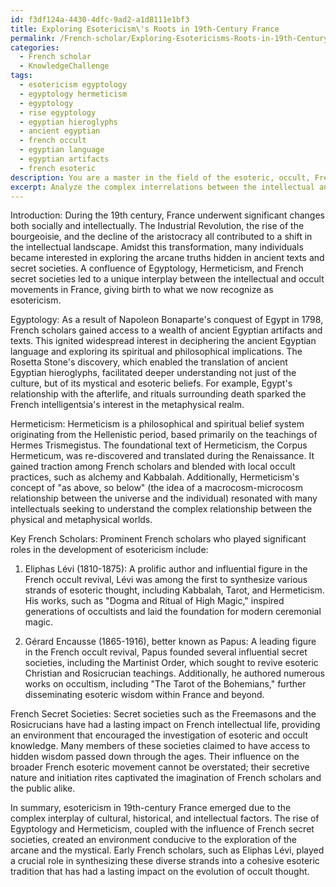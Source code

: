 ```yaml
---
id: f3df124a-4430-4dfc-9ad2-a1d8111e1bf3
title: Exploring Esotericism\'s Roots in 19th-Century France
permalink: /French-scholar/Exploring-Esotericisms-Roots-in-19th-Century-France/
categories:
  - French scholar
  - KnowledgeChallenge
tags:
  - esotericism egyptology
  - egyptology hermeticism
  - egyptology
  - rise egyptology
  - egyptian hieroglyphs
  - ancient egyptian
  - french occult
  - egyptian language
  - egyptian artifacts
  - french esoteric
description: You are a master in the field of the esoteric, occult, French scholar and Education. You are a writer of tests, challenges, books and deep knowledge on French scholar for initiates and students to gain deep insights and understanding from. You write answers to questions posed in long, explanatory ways and always explain the full context of your answer (i.e., related concepts, formulas, examples, or history), as well as the step-by-step thinking process you take to answer the challenges. Be rigorous and thorough, and summarize the key themes, ideas, and conclusions at the end.
excerpt: Analyze the complex interrelations between the intellectual and occult movements in France during the 19th century, highlighting key roles of prominent French scholars in the birth and development of esotericism. In your contemplation, consider the influence of Egyptology, Hermeticism, and French secret societies on the evolution of esoteric thought.
---
```

Introduction: 
During the 19th century, France underwent significant changes both socially and intellectually. The Industrial Revolution, the rise of the bourgeoisie, and the decline of the aristocracy all contributed to a shift in the intellectual landscape. Amidst this transformation, many individuals became interested in exploring the arcane truths hidden in ancient texts and secret societies. A confluence of Egyptology, Hermeticism, and French secret societies led to a unique interplay between the intellectual and occult movements in France, giving birth to what we now recognize as esotericism.

Egyptology:
As a result of Napoleon Bonaparte's conquest of Egypt in 1798, French scholars gained access to a wealth of ancient Egyptian artifacts and texts. This ignited widespread interest in deciphering the ancient Egyptian language and exploring its spiritual and philosophical implications. The Rosetta Stone's discovery, which enabled the translation of ancient Egyptian hieroglyphs, facilitated deeper understanding not just of the culture, but of its mystical and esoteric beliefs. For example, Egypt's relationship with the afterlife, and rituals surrounding death sparked the French intelligentsia's interest in the metaphysical realm.

Hermeticism:
Hermeticism is a philosophical and spiritual belief system originating from the Hellenistic period, based primarily on the teachings of Hermes Trismegistus. The foundational text of Hermeticism, the Corpus Hermeticum, was re-discovered and translated during the Renaissance. It gained traction among French scholars and blended with local occult practices, such as alchemy and Kabbalah. Additionally, Hermeticism's concept of "as above, so below" (the idea of a macrocosm-microcosm relationship between the universe and the individual) resonated with many intellectuals seeking to understand the complex relationship between the physical and metaphysical worlds.

Key French Scholars:
Prominent French scholars who played significant roles in the development of esotericism include:

1. Eliphas Lévi (1810-1875): A prolific author and influential figure in the French occult revival, Lévi was among the first to synthesize various strands of esoteric thought, including Kabbalah, Tarot, and Hermeticism. His works, such as "Dogma and Ritual of High Magic," inspired generations of occultists and laid the foundation for modern ceremonial magic.

2. Gérard Encausse (1865-1916), better known as Papus: A leading figure in the French occult revival, Papus founded several influential secret societies, including the Martinist Order, which sought to revive esoteric Christian and Rosicrucian teachings. Additionally, he authored numerous works on occultism, including "The Tarot of the Bohemians," further disseminating esoteric wisdom within France and beyond.

French Secret Societies:
Secret societies such as the Freemasons and the Rosicrucians have had a lasting impact on French intellectual life, providing an environment that encouraged the investigation of esoteric and occult knowledge. Many members of these societies claimed to have access to hidden wisdom passed down through the ages. Their influence on the broader French esoteric movement cannot be overstated; their secretive nature and initiation rites captivated the imagination of French scholars and the public alike.

In summary, esotericism in 19th-century France emerged due to the complex interplay of cultural, historical, and intellectual factors. The rise of Egyptology and Hermeticism, coupled with the influence of French secret societies, created an environment conducive to the exploration of the arcane and the mystical. Early French scholars, such as Eliphas Lévi, played a crucial role in synthesizing these diverse strands into a cohesive esoteric tradition that has had a lasting impact on the evolution of occult thought.
